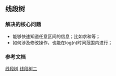 ## 线段树

### 解决的核心问题
- 能够快速知道任意区间的信息；比如求和等；
- 如何涉及修改操作，也能在log(n)时间范围内进行；


### 参考文档
[线段树](https://www.bilibili.com/video/BV1cb411t7AM)
[线段树二](https://zhuanlan.zhihu.com/p/106118909)
